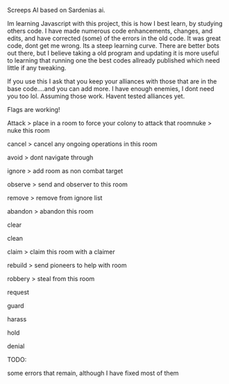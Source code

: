 Screeps AI based on Sardenias ai.  

Im learning Javascript with this project, this is how I best learn, by studying others code.  I have made numerous code enhancements, changes,  and edits, and have corrected (some) of the errors in the old code.  It was great code, dont get me wrong.  Its a steep learning curve.  There are better bots out there, but I believe taking a old program and updating it is more useful to learning that running one the best codes allready published which need little if any tweaking.

If you use this I ask that you keep your alliances with those that are in the base code....and you can add more.  I have enough enemies, I dont need you too lol.  Assuming those work.  Havent tested alliances yet.  

Flags are working!

Attack > place in a room to force your colony to attack that roomnuke > nuke this room

cancel > cancel any ongoing operations in this room

avoid > dont navigate through

ignore > add room as non combat target

observe > send and observer to this room

remove > remove from ignore list

abandon > abandon this room

clear

clean

claim > claim this room with a claimer

rebuild > send pioneers to help with room

robbery > steal from this room

request

guard

harass

hold

denial

TODO:

some errors that remain, although I have fixed most of them

